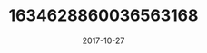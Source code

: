 ---
title: "1634628860036563168"
image: "2017-10-27 16.42.46 1634628860036563168_46248401"
date: "2017-10-27"
type: "photo"
---